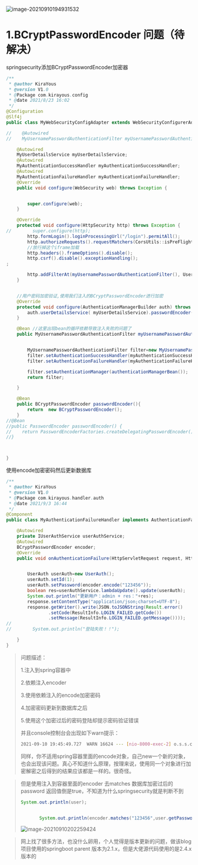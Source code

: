 ![image-20210910194931532](E:\项目\train\myblog\学习笔记\encode密码验证问题.assets\image-20210910194931532.png)



# 1.BCryptPasswordEncoder 问题（待解决）

springsecurity添加BCryptPasswordEncoder加密器

```java
/**
 * @author KiraYous
 * @version V1.0
 * @Package com.kirayous.config
 * @date 2021/8/23 16:02
 */
@Configuration
@Slf4j
public class MyWebSecurityConfigAdapter extends WebSecurityConfigurerAdapter {

//    @Autowired
//    MyUsernamePasswordAuthenticationFilter myUsernamePasswordAuthenticationFilter;

    @Autowired
    MyUserDetailsService myUserDetailsService;
    @Autowired
    MyAuthenticationSuccessHandler myAuthenticationSuccessHandler;
    @Autowired
    MyAuthenticationFailureHandler myAuthenticationFailureHandler;
    @Override
    public void configure(WebSecurity web) throws Exception {


        super.configure(web);
    }

    @Override
    protected void configure(HttpSecurity http) throws Exception {
//        super.configure(http);
        http.formLogin().loginProcessingUrl("/login").permitAll();
        http.authorizeRequests().requestMatchers(CorsUtils::isPreFlightRequest).permitAll();
        //放行掉这个iframe加载
        http.headers().frameOptions().disable();
        http.csrf().disable().exceptionHandling();
;

        http.addFilterAt(myUsernamePasswordAuthenticationFilter(), UsernamePasswordAuthenticationFilter.class);
    }


    //用户密码加密验证,使用我们注入的BCryptPasswordEncoder进行加密
    @Override
    protected void configure(AuthenticationManagerBuilder auth) throws Exception {
        auth.userDetailsService( myUserDetailsService).passwordEncoder(passwordEncoder());//这里passwordEncoder获取到的是容器中同一个对象，这个其实由spring@Configuragtion的实现原理有关
    }

    @Bean //这里出现bean的循环依赖导致注入失败的问题了
    public MyUsernamePasswordAuthenticationFilter myUsernamePasswordAuthenticationFilter() throws Exception {


        MyUsernamePasswordAuthenticationFilter filter=new MyUsernamePasswordAuthenticationFilter();
        filter.setAuthenticationSuccessHandler(myAuthenticationSuccessHandler);
        filter.setAuthenticationFailureHandler(myAuthenticationFailureHandler);

        filter.setAuthenticationManager(authenticationManagerBean());
        return filter;

    }

    @Bean
    public BCryptPasswordEncoder passwordEncoder(){
        return  new BCryptPasswordEncoder();
    }
//@Bean
//public PasswordEncoder passwordEncoder() {
//    return PasswordEncoderFactories.createDelegatingPasswordEncoder();
//}



}

```





使用encode加密密码然后更新数据库

```java
/**
 * @author KiraYous
 * @version V1.0
 * @Package com.kirayous.handler.auth
 * @date 2021/9/3 16:44
 */
@Component
public class MyAuthenticationFailureHandler implements AuthenticationFailureHandler {

    @Autowired
    private IUserAuthService userAuthService;
    @Autowired
    BCryptPasswordEncoder encoder;
    @Override
    public void onAuthenticationFailure(HttpServletRequest request, HttpServletResponse response, AuthenticationException e) throws IOException, ServletException {


        UserAuth userAuth=new UserAuth();
        userAuth.setId(1);
        userAuth.setPassword(encoder.encode("123456"));
        boolean res=userAuthService.lambdaUpdate().update(userAuth);
        System.out.println("更新用户：admin + res："+res);
        response.setContentType("application/json;charset=UTF-8");
        response.getWriter().write(JSON.toJSONString(Result.error()
                .setCode(ResultInfo.LOGIN_FAILED.getCode())
                .setMessage(ResultInfo.LOGIN_FAILED.getMessage())));
//
//        System.out.println("登陆失败！！");

    }
}

```



>问题描述：
>
>1.注入到spring容器中
>
>2.依赖注入encoder
>
>3.使用依赖注入的encode加密密码
>
>4.加密密码更新到数据库之后
>
>5.使用这个加密过后的密码登陆却提示密码验证错误
>
>并且console控制台会出现如下warn提示：
>
>```bash
>2021-09-10 19:45:49.727  WARN 16624 --- [nio-8000-exec-2] o.s.s.c.bcrypt.BCryptPasswordEncoder     : Encoded password does not look like BCrypt
>```
>
>同样，你不适用spring容器里面的encode对象，自己new一个新的对象，也会出现该问题。真心不知道什么原理，按理来说，使用同一个对象进行加密解密之后得到的结果应该都是一样的。很奇怪。





>
>
>但是使用注入到容器里面的encoder 去matches  数据库加密过后的password 返回值倒是true，不知道为什么springsecurity就是判断不到
>
>```java
> System.out.println(user);
>
>
>        System.out.println(encoder.matches("123456",user.getPassword()));
>
>```
>
>![image-20210910202259424](E:\项目\train\myblog\学习笔记\encode密码验证问题.assets\image-20210910202259424.png)





>
>
>网上找了很多方法，也没什么卵用，个人觉得是版本更新的问题，做该blog项目使用的springboot parent 版本为2.1.x，但是大佬源代码使用的是2.4.x版本的